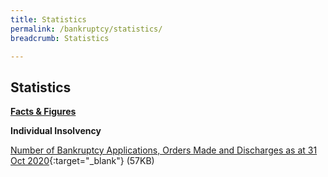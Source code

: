 ```yaml
---
title: Statistics
permalink: /bankruptcy/statistics/
breadcrumb: Statistics

---
```



Statistics
---

<u><b>Facts & Figures</b></u>

**Individual Insolvency**

[Number of Bankruptcy Applications, Orders Made and Discharges as at 31 Oct 2020](/files/NumberofBankruptcyApplicationsOrdersMadeandDischarges(Oct2020).pdf/){:target="_blank"} (57KB)
